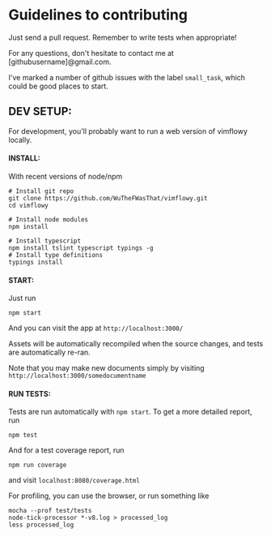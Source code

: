 # Guidelines to contributing

Just send a pull request.  Remember to write tests when appropriate!

For any questions, don't hesitate to contact me at [githubusername]@gmail.com.

I've marked a number of github issues with the label `small_task`, which could be good places to start.

## DEV SETUP: ##

For development, you'll probably want to run a web version of vimflowy locally.

#### INSTALL: ####

With recent versions of node/npm

    # Install git repo
    git clone https://github.com/WuTheFWasThat/vimflowy.git
    cd vimflowy

    # Install node modules
    npm install

    # Install typescript
    npm install tslint typescript typings -g
    # Install type definitions
    typings install

#### START: ####

Just run

    npm start

And you can visit the app at `http://localhost:3000/`

Assets will be automatically recompiled when the source changes, and tests are automatically re-ran.

Note that you may make new documents simply by visiting `http://localhost:3000/somedocumentname`

#### RUN TESTS: ####

Tests are run automatically with `npm start`.  To get a more detailed report, run

    npm test

And for a test coverage report, run

    npm run coverage

and visit `localhost:8080/coverage.html`

For profiling, you can use the browser, or run something like

    mocha --prof test/tests
    node-tick-processor *-v8.log > processed_log
    less processed_log
